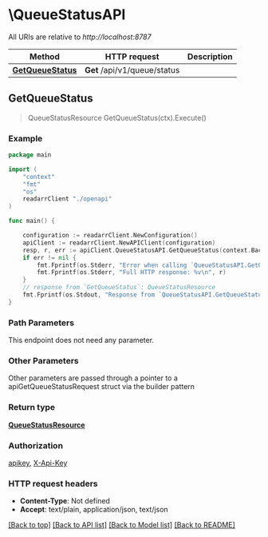 # \QueueStatusAPI

All URIs are relative to *http://localhost:8787*

Method | HTTP request | Description
------------- | ------------- | -------------
[**GetQueueStatus**](QueueStatusAPI.md#GetQueueStatus) | **Get** /api/v1/queue/status | 



## GetQueueStatus

> QueueStatusResource GetQueueStatus(ctx).Execute()



### Example

```go
package main

import (
    "context"
    "fmt"
    "os"
    readarrClient "./openapi"
)

func main() {

    configuration := readarrClient.NewConfiguration()
    apiClient := readarrClient.NewAPIClient(configuration)
    resp, r, err := apiClient.QueueStatusAPI.GetQueueStatus(context.Background()).Execute()
    if err != nil {
        fmt.Fprintf(os.Stderr, "Error when calling `QueueStatusAPI.GetQueueStatus``: %v\n", err)
        fmt.Fprintf(os.Stderr, "Full HTTP response: %v\n", r)
    }
    // response from `GetQueueStatus`: QueueStatusResource
    fmt.Fprintf(os.Stdout, "Response from `QueueStatusAPI.GetQueueStatus`: %v\n", resp)
}
```

### Path Parameters

This endpoint does not need any parameter.

### Other Parameters

Other parameters are passed through a pointer to a apiGetQueueStatusRequest struct via the builder pattern


### Return type

[**QueueStatusResource**](QueueStatusResource.md)

### Authorization

[apikey](../README.md#apikey), [X-Api-Key](../README.md#X-Api-Key)

### HTTP request headers

- **Content-Type**: Not defined
- **Accept**: text/plain, application/json, text/json

[[Back to top]](#) [[Back to API list]](../README.md#documentation-for-api-endpoints)
[[Back to Model list]](../README.md#documentation-for-models)
[[Back to README]](../README.md)

